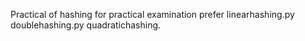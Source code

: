 
Practical of hashing
for practical examination prefer 
linearhashing.py
doublehashing.py
quadratichashing.
